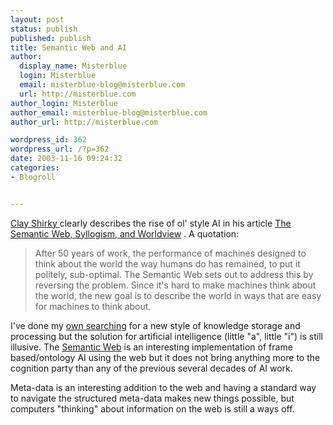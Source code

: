 ```yaml
---
layout: post
status: publish
published: publish
title: Semantic Web and AI
author:
  display_name: Misterblue
  login: Misterblue
  email: misterblue-blog@misterblue.com
  url: http://misterblue.com
author_login: Misterblue
author_email: misterblue-blog@misterblue.com
author_url: http://misterblue.com

wordpress_id: 362
wordpress_url: /?p=362
date: 2003-11-16 09:24:32
categories:
- Blogroll


---
```

<p>
<a href="http://www.shirky.com/">Clay Shirky </a>
clearly describes the rise of
ol' style AI
in his article
<a href="http://www.shirky.com/writings/semantic_syllogism.html">The Semantic Web, Syllogism, and Worldview</a>
.  A quotation:
<blockquote>
After 50 years of work, the performance of machines designed to think about the world the way humans do has remained, to put it politely, sub-optimal. The Semantic Web sets out to address this by reversing the problem. Since it's hard to make machines think about the world, the new goal is to describe the world in ways that are easy for machines to think about.
</blockquote>
</p>
<p>
I've done my 
<a href="http://www.misterblue.com/HolographicMemories/">own searching</a>
for a new style of knowledge storage and processing
but the solution for artificial intelligence (little "a", little "i") is still illusive.
The
<a href="http://www.w3.org/2001/sw/">Semantic Web</a>
is an interesting implementation of 
frame based/ontology AI
using the web but it does not bring anything more to the cognition party
than any of the previous several decades of AI work.
</p>
<p>
Meta-data is an interesting addition to the web and having a 
standard way
to navigate the structured meta-data makes new things possible,
but computers "thinking" about information on the web is still
a ways off.
</p>
